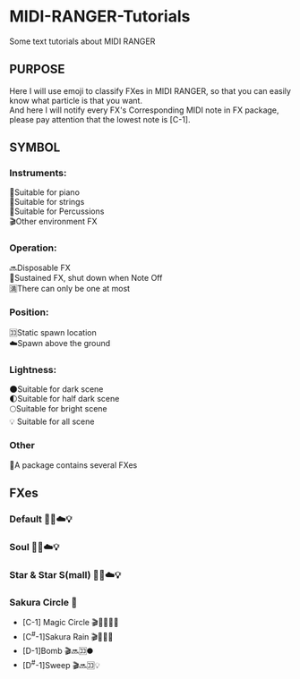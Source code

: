 # MIDI-RANGER-Tutorials
Some text tutorials about MIDI RANGER
## PURPOSE ##
Here I will use emoji to classify FXes in MIDI RANGER, so that you can easily know what particle is that you want.  
And here I will notify every FX's Corresponding MIDI note in FX package, please pay attention that the lowest note is [C-1].
## SYMBOL ##
### Instruments:
:musical_keyboard:Suitable for piano  
:violin:Suitable for strings  
:drum:Suitable for Percussions  
:clapper:Other environment FX
### Operation:
:soon:Disposable FX  
:arrows_counterclockwise:Sustained FX, shut down when Note Off  
:u6e80:There can only be one at most  
### Position:
:koko:Static spawn location  
:cloud:Spawn above the ground  
### Lightness:
:new_moon:Suitable for dark scene  
:first_quarter_moon:Suitable for half dark scene  
:full_moon:Suitable for bright scene  
💡 Suitable for all scene  
### Other
📁A package contains several FXes
## FXes ##
### Default 🎹🔜☁️💡
### Soul 🎻🔄☁️💡
### Star & Star S(mall) 🥁🔜☁️💡
### Sakura Circle 📁

* [C-1] Magic Circle 🎬🔄🈵🈁🌑
* [C<sup>#</sup>-1]Sakura Rain 🎬🔄🈁💡
* [D-1]Bomb 🎬🔜🈁🌑
* [D<sup>#</sup>-1]Sweep 🎬🔜🈁💡 